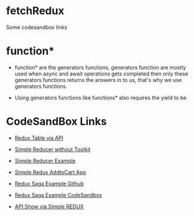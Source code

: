 # fetchRedux
Some codesandbox links <!--Here-->

# function* 
- function* are the generators functions, generators function are mostly used when async and await operations gets completed then only these generators functions returns the answers in to us, that's why we use generators functions.

- Using generators functions like functions* also requires the yield to be

# CodeSandBox Links
- [Redux Table via API](https://codesandbox.io/s/react-redux-tableshow-via-api-wrx6sr)

- [Simple Reducer without Toolkit](https://codesandbox.io/s/simple-reducer-k7fytk)

- [Simple Reducer Example](https://codesandbox.io/s/reactredux-jfvk7)

- [Simple Redux AddtoCart App](https://codesandbox.io/s/redux-app-ww3rn9)

- [Redux Saga Example Github](https://github1s.com/redux-saga/redux-saga-beginner-tutorial/blob/HEAD/Counter.js)

- [Redux Saga Example CodeSandbox](https://codesandbox.io/s/zkqzadrjz)

- [API Show via Simple REDUX](https://codesandbox.io/s/api-show-via-redux-csg318?file=/src/App.js)